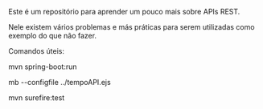 Este é um repositório para aprender um pouco mais sobre APIs REST.

Nele existem vários problemas e más práticas para serem utilizadas como exemplo do que não fazer.

Comandos úteis:

mvn spring-boot:run

mb --configfile ../tempoAPI.ejs

mvn surefire:test